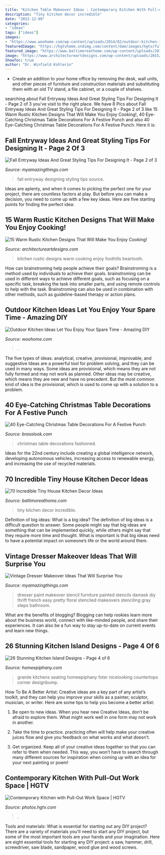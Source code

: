```yaml
---
title: "Kitchen Table Makeover Ideas : Contemporary Kitchen With Pull-out Work Space"
description: "Tiny kitchen decor incredible"
date: "2022-12-09"
categories:
- "ideas"
tags: ["ideas"]
images:
- "https://www.woohome.com/wp-content/uploads/2014/02/outdoor-kitchen-15.jpg"
featuredImage: "https://hgtvhome.sndimg.com/content/dam/images/hgtv/fullset/2013/5/7/0/original_Solange-Boice-small-kitchen-pull-out-beside-oven.jpg.rend.hgtvcom.616.822.suffix/1400978284725.jpeg"
featured_image: "https://www.baltimoreathome.com/wp-content/uploads/2018/04/Incredible-Tiny-House-Kitchen-Decor-Ideas-60.jpg"
image: "https://www.architectureartdesigns.com/wp-content/uploads/2015/01/15-Warm-Rustic-Kitchen-Designs-That-Will-Make-You-Enjoy-Cooking-14-630x942.jpg"
ShowToc: true
author: "Dr. Winfield Kshlerin"
---
```



- Create an addition to your home office by removing the desk, wall units, and other pieces of furniture and construction materials and substituting them with an old TV stand, a file cabinet, or a couple of shelves.

	

		
searching about Fall Entryway Ideas And Great Styling Tips For Designing It - Page 2 of 3 you've visit to the right place. We have 8 Pics about Fall Entryway Ideas And Great Styling Tips For Designing It - Page 2 of 3 like 15 Warm Rustic Kitchen Designs That Will Make You Enjoy Cooking!, 40 Eye-Catching Christmas Table Decorations For A Festive Punch and also 40 Eye-Catching Christmas Table Decorations For A Festive Punch. Here it is:
		
    
## Fall Entryway Ideas And Great Styling Tips For Designing It - Page 2 Of 3

<img loading=lazy src="http://myamazingthings.com/wp-content/uploads/2017/10/fall-entryway-7-.jpg" onerror="this.onerror=null;this.src='https://tse4.mm.bing.net/th?id=OIP.lvyOdZ7yw-Zs65BP5EsxewDZEf&amp;pid=15.1';" alt="Fall Entryway Ideas And Great Styling Tips For Designing It - Page 2 of 3">

_Source: myamazingthings.com_

>fall entryway designing styling tips source. 

	

Ideas are aplenty, and when it comes to picking the perfect one for your project, there are countless factors at play. But before you can make a decision, you need to come up with a few key ideas. Here are five starting points for finding the perfect idea:

    
## 15 Warm Rustic Kitchen Designs That Will Make You Enjoy Cooking!

<img loading=lazy src="https://www.architectureartdesigns.com/wp-content/uploads/2015/01/15-Warm-Rustic-Kitchen-Designs-That-Will-Make-You-Enjoy-Cooking-14-630x942.jpg" onerror="this.onerror=null;this.src='https://tse2.mm.bing.net/th?id=OIP.RhPuq2u3Ro8URneVDjo5pQHaLE&amp;pid=15.1';" alt="15 Warm Rustic Kitchen Designs That Will Make You Enjoy Cooking!">

_Source: architectureartdesigns.com_

>kitchen rustic designs warm cooking enjoy foothills beartooth. 

	

How can brainstroming help people achieve their goals?
Brainstroming is a method used by individuals to achieve their goals. brainstroming can be used in different ways to achieve different goals, such as focusing on a specific task, breaking the task into smaller parts, and using remote controls to help with the task. Brainstroming can also be used in combination with other methods, such as guideline-based therapy or action plans.

    
## Outdoor Kitchen Ideas Let You Enjoy Your Spare Time - Amazing DIY

<img loading=lazy src="https://www.woohome.com/wp-content/uploads/2014/02/outdoor-kitchen-15.jpg" onerror="this.onerror=null;this.src='https://tse3.mm.bing.net/th?id=OIP.aBX0IHzMpmdlZpbli8pgXgHaJ4&amp;pid=15.1';" alt="Outdoor Kitchen Ideas Let You Enjoy Your Spare Time - Amazing DIY">

_Source: woohome.com_

>. 

	

The five types of ideas: analytical, creative, provisional, improvable, and suggestive
Ideas are a powerful tool for problem solving, and they can be used in many ways. Some ideas are provisional, which means they are not fully formed and may not work as planned. Other ideas may be creative, which means they are new and have no precedent. But the most common kind of idea is the provisional, which is used to come up with a solution to a problem.

    
## 40 Eye-Catching Christmas Table Decorations For A Festive Punch

<img loading=lazy src="https://www.brasslook.com/wp-content/uploads/2017/11/Old-fashioned-Christmas-table-decorations.jpg" onerror="this.onerror=null;this.src='https://tse1.mm.bing.net/th?id=OIP.36mVaFcErNeSAo8hRV1C-wHaLO&amp;pid=15.1';" alt="40 Eye-Catching Christmas Table Decorations For A Festive Punch">

_Source: brasslook.com_

>christmas table decorations fashioned. 

	

Ideas for the 22nd century include creating a global intelligence network, developing autonomous vehicles, increasing access to renewable energy, and increasing the use of recycled materials.

    
## 70 Incredible Tiny House Kitchen Decor Ideas

<img loading=lazy src="https://www.baltimoreathome.com/wp-content/uploads/2018/04/Incredible-Tiny-House-Kitchen-Decor-Ideas-60.jpg" onerror="this.onerror=null;this.src='https://tse3.mm.bing.net/th?id=OIP.l6AheazuLGw59-3D7EofnwHaLH&amp;pid=15.1';" alt="70 Incredible Tiny House Kitchen Decor Ideas">

_Source: baltimoreathome.com_

>tiny kitchen decor incredible. 

	

Definition of big ideas: What is a big idea?
The definition of big ideas is a difficult question to answer. Some people might say that big ideas are something that can be implemented quickly, while others might say that they require more time and thought. What is important is that big ideas need to have a potential impact on someone’s life or the world around them.

    
## Vintage Dresser Makeover Ideas That Will Surprise You

<img loading=lazy src="http://myamazingthings.com/wp-content/uploads/2018/01/vintage-dresser-makeover-5-.jpg" onerror="this.onerror=null;this.src='https://tse1.mm.bing.net/th?id=OIP.q_oSHhpivVufyVdNlvjS8AHaLG&amp;pid=15.1';" alt="Vintage Dresser Makeover Ideas That Will Surprise You">

_Source: myamazingthings.com_

>dresser paint makeover stencil furniture painted stencils damask diy thrift french easy pretty floral stenciled makeovers stenciling gray steps bathroom. 

	

What are the benefits of blogging?
Blogging can help rookies learn more about the business world, connect with like-minded people, and share their experiences. It can also be a fun way to stay up-to-date on current events and learn new things.

    
## 26 Stunning Kitchen Island Designs - Page 4 Of 6

<img loading=lazy src="https://homeepiphany.com/wp-content/uploads/2015/04/26-Stunning-Kitchen-Island-Designs-16.jpg" onerror="this.onerror=null;this.src='https://tse2.mm.bing.net/th?id=OIP.hIA35M0Msq3aHDoq7N7MDgHaFj&amp;pid=15.1';" alt="26 Stunning Kitchen Island Designs - Page 4 of 6">

_Source: homeepiphany.com_

>granite kitchens seating homeepiphany foter nicelooking countertops corner designbump. 

	

How To Be A Better Artist:
Creative ideas are a key part of any artist’s toolkit, and they can help you improve your skills as a painter, sculptor, musician, or writer. Here are some tips to help you become a better artist:
1. Be open to new ideas. When you hear new Creative Ideas, don’t be afraid to explore them. What might work well in one form may not work in another.

2. Take the time to practice. practicing often will help make your creative juices flow and give you feedback on what works and what doesn’t.

3. Get organized. Keep all of your creative ideas together so that you can refer to them when needed. This way, you won’t have to search through many different sources for inspiration when coming up with an idea for your next painting or poem!

    
## Contemporary Kitchen With Pull-Out Work Space | HGTV

<img loading=lazy src="https://hgtvhome.sndimg.com/content/dam/images/hgtv/fullset/2013/5/7/0/original_Solange-Boice-small-kitchen-pull-out-beside-oven.jpg.rend.hgtvcom.616.822.suffix/1400978284725.jpeg" onerror="this.onerror=null;this.src='https://tse1.mm.bing.net/th?id=OIP.F0iUcWGocvLeMAYjWVsEAwHaJ4&amp;pid=15.1';" alt="Contemporary Kitchen with Pull-Out Work Space | HGTV">

_Source: photos.hgtv.com_

>. 

	

Tools and materials: What is essential for starting out any DIY project?
There are a variety of materials you'll need to start any DIY project, but some of the most important tools are your hands and your imagination. Here are eight essential tools for starting any DIY project: a saw, hammer, drill, screwdriver, saw blade, sandpaper, wood glue and wood screws.


